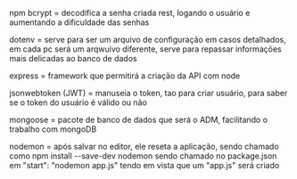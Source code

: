 npm 
bcrypt = decodifica a senha criada rest, logando o usuário e aumentando a dificuldade das senhas

dotenv = serve para ser um arquivo de configuração em casos detalhados, em cada pc será um arqwuivo diferente, serve para repassar informações mais delicadas ao banco de dados

express = framework que permitirá a criação da API com node

jsonwebtoken (JWT) = manuseia o token, tao para criar usuário, para saber se o token do usuário é válido ou não

mongoose = pacote de banco de dados que será o ADM, facilitando o trabalho com mongoDB

nodemon = após salvar no editor, ele reseta a aplicação, sendo chamado como npm install --save-dev nodemon
sendo chamado no package.json em "start": "nodemon app.js" tendo em vista que um "app.js" será criado